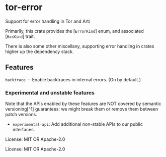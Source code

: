 # tor-error

Support for error handling in Tor and Arti

Primarily, this crate provides the [`ErrorKind`] enum,
and associated [`HasKind`] trait.

There is also some other miscellany, supporting error handling in
crates higher up the dependency stack.

## Features

`backtrace` -- Enable backtraces in internal errors.  (On by default.)

### Experimental and unstable features

Note that the APIs enabled by these features are NOT covered by
semantic versioning[^1] guarantees: we might break them or remove
them between patch versions.

* `experimental-api`: Add additional non-stable APIs to our public
  interfaces.

License: MIT OR Apache-2.0

License: MIT OR Apache-2.0
